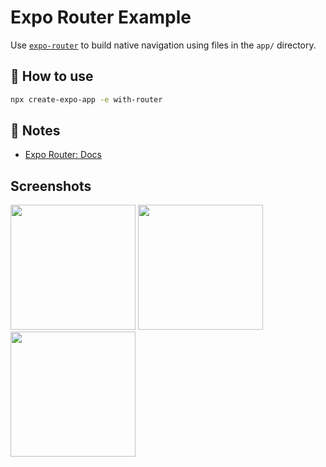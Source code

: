 # Expo Router Example

Use [`expo-router`](https://docs.expo.dev/router/introduction/) to build native navigation using files in the `app/` directory.

## 🚀 How to use

```sh
npx create-expo-app -e with-router
```

## 📝 Notes

- [Expo Router: Docs](https://docs.expo.dev/router/introduction/)


## Screenshots

<p float="left">
  <img src="Screen_1" width="200" />
  <img src="Screen_2" width="200" /> 
  <img src="Screen_3" width="200" />
</p>



